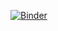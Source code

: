 [![Binder](https://mybinder.org/badge_logo.svg)](https://mybinder.org/v2/gh/cedricguadalupe/binder_notebook.git/HEAD)
